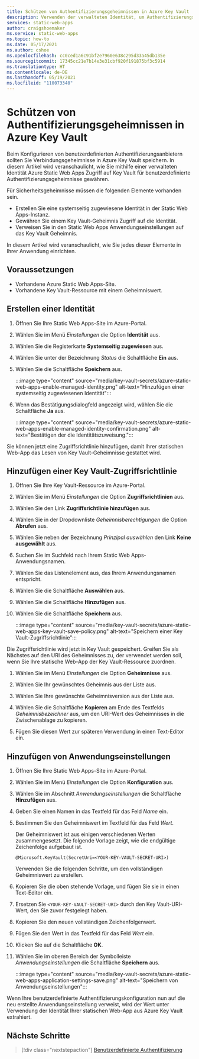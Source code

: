 ```yaml
---
title: Schützen von Authentifizierungsgeheimnissen in Azure Key Vault
description: Verwenden der verwalteten Identität, um Authentifizierungsgeheimnisse in Azure Key Vault zu schützen.
services: static-web-apps
author: craigshoemaker
ms.service: static-web-apps
ms.topic: how-to
ms.date: 05/17/2021
ms.author: cshoe
ms.openlocfilehash: cc0ced1a6c91bf2e7960e638c295d33a45db135e
ms.sourcegitcommit: 17345cc21e7b14e3e31cbf920f191875bf3c5914
ms.translationtype: HT
ms.contentlocale: de-DE
ms.lasthandoff: 05/19/2021
ms.locfileid: "110073340"
---
```

# <a name="securing-authentication-secrets-in-azure-key-vault"></a>Schützen von Authentifizierungsgeheimnissen in Azure Key Vault

Beim Konfigurieren von benutzerdefinierten Authentifizierungsanbietern sollten Sie Verbindungsgeheimnisse in Azure Key Vault speichern. In diesem Artikel wird veranschaulicht, wie Sie mithilfe einer verwalteten Identität Azure Static Web Apps Zugriff auf Key Vault für benutzerdefinierte Authentifizierungsgeheimnisse gewähren.

Für Sicherheitsgeheimnisse müssen die folgenden Elemente vorhanden sein.

- Erstellen Sie eine systemseitig zugewiesene Identität in der Static Web Apps-Instanz.
- Gewähren Sie einem Key Vault-Geheimnis Zugriff auf die Identität.
- Verweisen Sie in den Static Web Apps Anwendungseinstellungen auf das Key Vault Geheimnis.

In diesem Artikel wird veranschaulicht, wie Sie jedes dieser Elemente in Ihrer Anwendung einrichten.

## <a name="prerequisites"></a>Voraussetzungen

- Vorhandene Azure Static Web Apps-Site.
- Vorhandene Key Vault-Ressource mit einem Geheimniswert.

## <a name="create-identity"></a>Erstellen einer Identität

1. Öffnen Sie Ihre Static Web Apps-Site im Azure-Portal.

1. Wählen Sie im Menü _Einstellungen_ die Option **Identität** aus.

1. Wählen Sie die Registerkarte **Systemseitig zugewiesen** aus.

1. Wählen Sie unter der Bezeichnung _Status_ die Schaltfläche **Ein** aus.

1. Wählen Sie die Schaltfläche **Speichern** aus.

    :::image type="content" source="media/key-vault-secrets/azure-static-web-apps-enable-managed-identity.png" alt-text="Hinzufügen einer systemseitig zugewiesenen Identität":::

1. Wenn das Bestätigungsdialogfeld angezeigt wird, wählen Sie die Schaltfläche **Ja** aus.

    :::image type="content" source="media/key-vault-secrets/azure-static-web-apps-enable-managed-identity-confirmation.png" alt-text="Bestätigen der die Identitätszuweisung.":::

Sie können jetzt eine Zugriffsrichtlinie hinzufügen, damit Ihrer statischen Web-App das Lesen von Key Vault-Geheimnisse gestattet wird.

## <a name="add-a-key-vault-access-policy"></a>Hinzufügen einer Key Vault-Zugriffsrichtlinie

1. Öffnen Sie Ihre Key Vault-Ressource im Azure-Portal.

1. Wählen Sie im Menü _Einstellungen_ die Option **Zugriffsrichtlinien** aus.

1. Wählen Sie den Link **Zugriffsrichtlinie hinzufügen** aus.

1. Wählen Sie in der Dropdownliste _Geheimnisberechtigungen_ die Option **Abrufen** aus.

1. Wählen Sie neben der Bezeichnung _Prinzipal auswählen_ den Link **Keine ausgewählt** aus.

1. Suchen Sie im Suchfeld nach Ihrem Static Web Apps-Anwendungsnamen.

1. Wählen Sie das Listenelement aus, das Ihrem Anwendungsnamen entspricht.

1. Wählen Sie die Schaltfläche **Auswählen** aus.

1. Wählen Sie die Schaltfläche **Hinzufügen** aus.

1. Wählen Sie die Schaltfläche **Speichern** aus.

    :::image type="content" source="media/key-vault-secrets/azure-static-web-apps-key-vault-save-policy.png" alt-text="Speichern einer Key Vault-Zugriffsrichtlinie":::

Die Zugriffsrichtlinie wird jetzt in Key Vault gespeichert. Greifen Sie als Nächstes auf den URI des Geheimnisses zu, der verwendet werden soll, wenn Sie Ihre statische Web-App der Key Vault-Ressource zuordnen.

1. Wählen Sie im Menü _Einstellungen_ die Option **Geheimnisse** aus.

1. Wählen Sie Ihr gewünschtes Geheimnis aus der Liste aus.

1. Wählen Sie Ihre gewünschte Geheimnisversion aus der Liste aus.

1. Wählen Sie die Schaltfläche **Kopieren** am Ende des Textfelds _Geheimnisbezeichner_ aus, um den URI-Wert des Geheimnisses in die Zwischenablage zu kopieren.

1. Fügen Sie diesen Wert zur späteren Verwendung in einen Text-Editor ein.

## <a name="add-application-setting"></a>Hinzufügen von Anwendungseinstellungen

1. Öffnen Sie Ihre Static Web Apps-Site im Azure-Portal.

1. Wählen Sie im Menü _Einstellungen_ die Option **Konfiguration** aus.

1. Wählen Sie im Abschnitt _Anwendungseinstellungen_ die Schaltfläche **Hinzufügen** aus.

1. Geben Sie einen Namen in das Textfeld für das Feld _Name_ ein.

1. Bestimmen Sie den Geheimniswert im Textfeld für das Feld _Wert_.

    Der Geheimniswert ist aus einigen verschiedenen Werten zusammengesetzt. Die folgende Vorlage zeigt, wie die endgültige Zeichenfolge aufgebaut ist.

    ```text
    @Microsoft.KeyVault(SecretUri=<YOUR-KEY-VAULT-SECRET-URI>)
    ```

    Verwenden Sie die folgenden Schritte, um den vollständigen Geheimniswert zu erstellen.

1. Kopieren Sie die oben stehende Vorlage, und fügen Sie sie in einen Text-Editor ein.

1. Ersetzen Sie `<YOUR-KEY-VAULT-SECRET-URI>` durch den Key Vault-URI-Wert, den Sie zuvor festgelegt haben.

1. Kopieren Sie den neuen vollständigen Zeichenfolgenwert.

1. Fügen Sie den Wert in das Textfeld für das Feld _Wert_ ein.

1. Klicken Sie auf die Schaltfläche **OK**.

1. Wählen Sie im oberen Bereich der Symbolleiste _Anwendungseinstellungen_ die Schaltfläche **Speichern** aus.

    :::image type="content" source="media/key-vault-secrets/azure-static-web-apps-application-settings-save.png" alt-text="Speichern von Anwendungseinstellungen":::

Wenn Ihre benutzerdefinierte Authentifizierungskonfiguration nun auf die neu erstellte Anwendungseinstellung verweist, wird der Wert unter Verwendung der Identität Ihrer statischen Web-App aus Azure Key Vault extrahiert.

## <a name="next-steps"></a>Nächste Schritte

> [!div class="nextstepaction"]
> [Benutzerdefinierte Authentifizierung](./authentication-custom.md)
